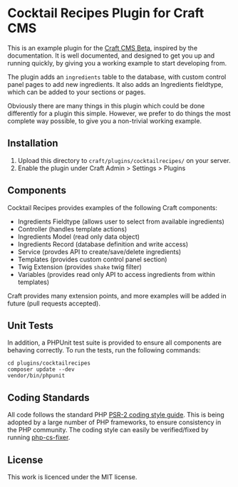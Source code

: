 # Cocktail Recipes Plugin for Craft CMS

This is an example plugin for the [Craft CMS Beta](http://buildwithcraft.com/), inspired by
the documentation. It is well documented, and designed to get you up and running quickly,
by giving you a working example to start developing from.

The plugin adds an `ingredients` table to the database, with custom control panel pages
to add new ingredients. It also adds an Ingredients fieldtype, which can be added to your
sections or pages.

Obviously there are many things in this plugin which could be done differently for a plugin
this simple. However, we prefer to do things the most complete way possible, to give you a
non-trivial working example.

## Installation

1. Upload this directory to `craft/plugins/cocktailrecipes/` on your server.
2. Enable the plugin under Craft Admin > Settings > Plugins

## Components

Cocktail Recipes provides examples of the following Craft components:

* Ingredients Fieldtype (allows user to select from available ingredients)
* Controller (handles template actions)
* Ingredients Model (read only data object)
* Ingredients Record (database definition and write access)
* Service (provdes API to create/save/delete ingredients)
* Templates (provides custom control panel section)
* Twig Extension (provides `shake` twig filter)
* Variables (provides read only API to access ingredients from within templates)

Craft provides many extension points, and more examples will be added in future
(pull requests accepted).

## Unit Tests

In addition, a PHPUnit test suite is provided to ensure all components are behaving correctly.
To run the tests, run the following commands:

    cd plugins/cocktailrecipes
    composer update --dev
    vendor/bin/phpunit

## Coding Standards

All code follows the standard PHP [PSR-2 coding style guide](https://github.com/php-fig/fig-standards/blob/master/accepted/PSR-2-coding-style-guide.md).
This is being adopted by a large number of PHP frameworks, to ensure consistency in the PHP community.
The coding style can easily be verified/fixed by running [php-cs-fixer](http://cs.sensiolabs.org/).

## License

This work is licenced under the MIT license.
